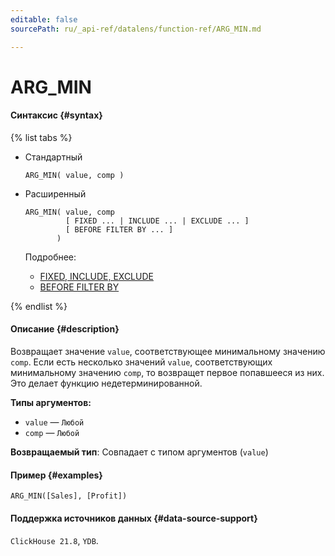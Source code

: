 ```yaml
---
editable: false
sourcePath: ru/_api-ref/datalens/function-ref/ARG_MIN.md

---
```


# ARG_MIN



#### Синтаксис {#syntax}

{% list tabs %}

- Стандартный

  ```
  ARG_MIN( value, comp )
  ```

- Расширенный

  ```
  ARG_MIN( value, comp
           [ FIXED ... | INCLUDE ... | EXCLUDE ... ]
           [ BEFORE FILTER BY ... ]
         )
  ```

  Подробнее:
  - [FIXED, INCLUDE, EXCLUDE](aggregation-functions.md#syntax-lod)
  - [BEFORE FILTER BY](aggregation-functions.md#syntax-before-filter-by)

{% endlist %}

#### Описание {#description}
Возвращает значение `value`, соответствующее минимальному значению `comp`. Если есть несколько значений `value`, соответствующих минимальному значению `comp`, то возвращет первое попавшееся из них. Это делает функцию недетерминированной.

**Типы аргументов:**
- `value` — `Любой`
- `comp` — `Любой`


**Возвращаемый тип**: Совпадает с типом аргументов (`value`)

#### Пример {#examples}

```
ARG_MIN([Sales], [Profit])
```


#### Поддержка источников данных {#data-source-support}

`ClickHouse 21.8`, `YDB`.
